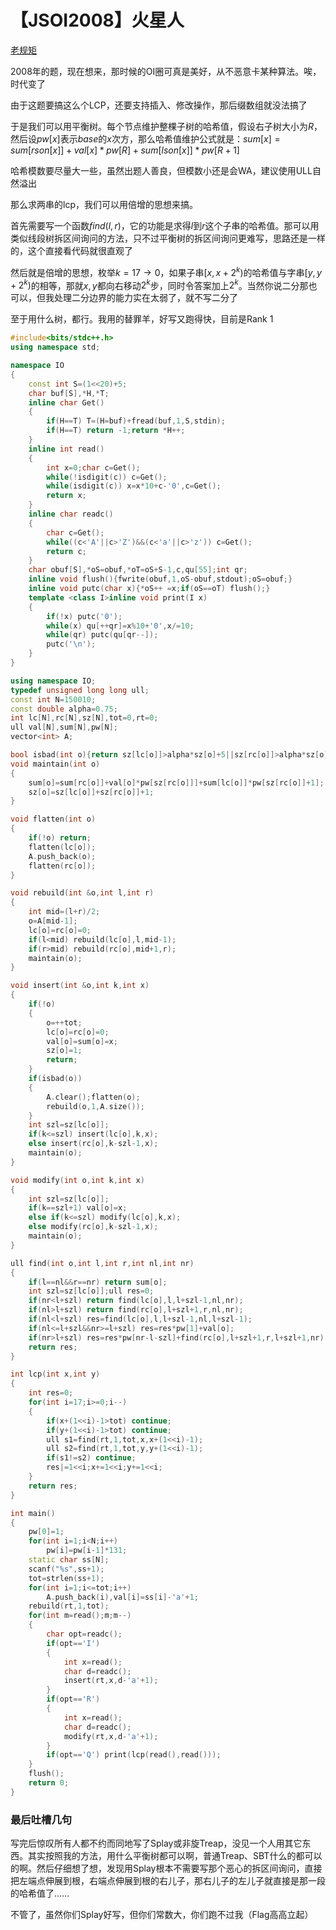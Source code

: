 # 【JSOI2008】火星人

[老规矩](https://ebola-emperor.blog.luogu.org/solution-p4036)

2008年的题，现在想来，那时候的OI圈可真是美好，从不恶意卡某种算法。唉，时代变了

由于这题要搞这么个LCP，还要支持插入、修改操作，那后缀数组就没法搞了

于是我们可以用平衡树。每个节点维护整棵子树的哈希值，假设右子树大小为$R$，然后设$pw[x]$表示$base$的$x$次方，那么哈希值维护公式就是：$sum[x]=sum[rson[x]]+val[x]*pw[R]+sum[lson[x]]*pw[R+1]$

哈希模数要尽量大一些，虽然出题人善良，但模数小还是会WA，建议使用ULL自然溢出

那么求两串的lcp，我们可以用倍增的思想来搞。

首先需要写一个函数$find(l,r)$，它的功能是求得$l$到$r$这个子串的哈希值。那可以用类似线段树拆区间询问的方法，只不过平衡树的拆区间询问更难写，思路还是一样的，这个直接看代码就很直观了

然后就是倍增的思想，枚举$k=17\to 0$，如果子串$[x,x+2^k)$的哈希值与字串$[y,y+2^k)$的相等，那就$x,y$都向右移动$2^k$步，同时令答案加上$2^k$。当然你说二分那也可以，但我处理二分边界的能力实在太弱了，就不写二分了

至于用什么树，都行。我用的替罪羊，好写又跑得快，目前是Rank 1

```cpp
#include<bits/stdc++.h>
using namespace std;

namespace IO
{
    const int S=(1<<20)+5;
    char buf[S],*H,*T;
    inline char Get()
    {
        if(H==T) T=(H=buf)+fread(buf,1,S,stdin);
        if(H==T) return -1;return *H++;
    }
    inline int read()
    {
        int x=0;char c=Get();
        while(!isdigit(c)) c=Get();
        while(isdigit(c)) x=x*10+c-'0',c=Get();
        return x;
    }
    inline char readc()
    {
        char c=Get();
        while((c<'A'||c>'Z')&&(c<'a'||c>'z')) c=Get();
        return c;
    }
    char obuf[S],*oS=obuf,*oT=oS+S-1,c,qu[55];int qr;
    inline void flush(){fwrite(obuf,1,oS-obuf,stdout);oS=obuf;}
    inline void putc(char x){*oS++ =x;if(oS==oT) flush();}
    template <class I>inline void print(I x)
    {
        if(!x) putc('0');
        while(x) qu[++qr]=x%10+'0',x/=10;
        while(qr) putc(qu[qr--]);
        putc('\n');
    }
}

using namespace IO;
typedef unsigned long long ull;
const int N=150010;
const double alpha=0.75;
int lc[N],rc[N],sz[N],tot=0,rt=0;
ull val[N],sum[N],pw[N];
vector<int> A;

bool isbad(int o){return sz[lc[o]]>alpha*sz[o]+5||sz[rc[o]]>alpha*sz[o]+5;}
void maintain(int o)
{
    sum[o]=sum[rc[o]]+val[o]*pw[sz[rc[o]]]+sum[lc[o]]*pw[sz[rc[o]]+1];
    sz[o]=sz[lc[o]]+sz[rc[o]]+1;
}

void flatten(int o)
{
    if(!o) return;
    flatten(lc[o]);
    A.push_back(o);
    flatten(rc[o]);
}

void rebuild(int &o,int l,int r)
{
    int mid=(l+r)/2;
    o=A[mid-1];
    lc[o]=rc[o]=0;
    if(l<mid) rebuild(lc[o],l,mid-1);
    if(r>mid) rebuild(rc[o],mid+1,r);
    maintain(o);
}

void insert(int &o,int k,int x)
{
    if(!o)
    {
        o=++tot;
        lc[o]=rc[o]=0;
        val[o]=sum[o]=x;
        sz[o]=1;
        return;
    }
    if(isbad(o))
    {
        A.clear();flatten(o);
        rebuild(o,1,A.size());
    }
    int szl=sz[lc[o]];
    if(k<=szl) insert(lc[o],k,x);
    else insert(rc[o],k-szl-1,x);
    maintain(o);
}

void modify(int o,int k,int x)
{
    int szl=sz[lc[o]];
    if(k==szl+1) val[o]=x;
    else if(k<=szl) modify(lc[o],k,x);
    else modify(rc[o],k-szl-1,x);
    maintain(o);
}

ull find(int o,int l,int r,int nl,int nr)
{
    if(l==nl&&r==nr) return sum[o];
    int szl=sz[lc[o]];ull res=0;
    if(nr<l+szl) return find(lc[o],l,l+szl-1,nl,nr);
    if(nl>l+szl) return find(rc[o],l+szl+1,r,nl,nr);
    if(nl<l+szl) res=find(lc[o],l,l+szl-1,nl,l+szl-1);
    if(nl<=l+szl&&nr>=l+szl) res=res*pw[1]+val[o];
    if(nr>l+szl) res=res*pw[nr-l-szl]+find(rc[o],l+szl+1,r,l+szl+1,nr);
    return res;
}

int lcp(int x,int y)
{
    int res=0;
    for(int i=17;i>=0;i--)
    {
        if(x+(1<<i)-1>tot) continue;
        if(y+(1<<i)-1>tot) continue;
        ull s1=find(rt,1,tot,x,x+(1<<i)-1);
        ull s2=find(rt,1,tot,y,y+(1<<i)-1);
        if(s1!=s2) continue;
        res|=1<<i;x+=1<<i;y+=1<<i;
    }
    return res;
}

int main()
{
    pw[0]=1;
    for(int i=1;i<N;i++)
        pw[i]=pw[i-1]*131;
    static char ss[N];
    scanf("%s",ss+1);
    tot=strlen(ss+1);
    for(int i=1;i<=tot;i++)
        A.push_back(i),val[i]=ss[i]-'a'+1;
    rebuild(rt,1,tot);
    for(int m=read();m;m--)
    {
        char opt=readc();
        if(opt=='I')
        {
            int x=read();
            char d=readc();
            insert(rt,x,d-'a'+1);
        }
        if(opt=='R')
        {
            int x=read();
            char d=readc();
            modify(rt,x,d-'a'+1);
        }
        if(opt=='Q') print(lcp(read(),read()));
    }
    flush();
    return 0;
}
```

### 最后吐槽几句

写完后惊叹所有人都不约而同地写了Splay或非旋Treap，没见一个人用其它东西。其实按照我的方法，用什么平衡树都可以啊，普通Treap、SBT什么的都可以的啊。然后仔细想了想，发现用Splay根本不需要写那个恶心的拆区间询问，直接把左端点伸展到根，右端点伸展到根的右儿子，那右儿子的左儿子就直接是那一段的哈希值了……

不管了，虽然你们Splay好写，但你们常数大，你们跑不过我（Flag高高立起）
